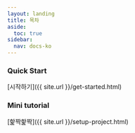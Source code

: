 ```yaml
---
layout: landing
title: 목차
aside:
  toc: true
sidebar:
  nav: docs-ko
---
```


### Quick Start
[시작하기]({{ site.url }}/get-started.html)

### Mini tutorial
[핥짝핥짝]({{ site.url }}/setup-project.html)

